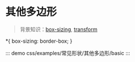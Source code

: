 # 其他多边形

> 背景知识：[box-sizing](https://developer.mozilla.org/zh-CN/docs/Web/CSS/box-sizing), [transform](https://developer.mozilla.org/zh-CN/docs/Web/CSS/transform)

*{ box-sizing: border-box; }



::: demo
css/examples/常见形状/其他多边形/basic
:::

